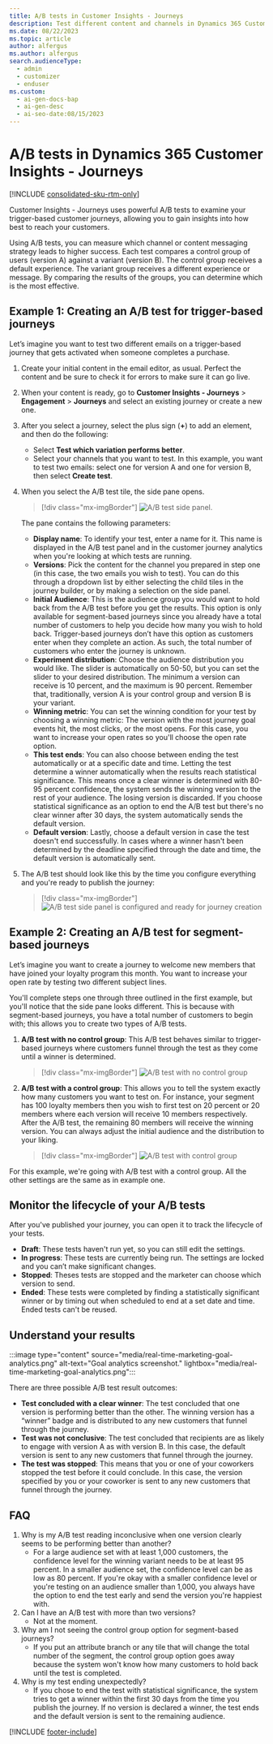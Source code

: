 ```yaml
---
title: A/B tests in Customer Insights - Journeys 
description: Test different content and channels in Dynamics 365 Customer Insights - Journeys to gain insights into how best to reach your customers.
ms.date: 08/22/2023
ms.topic: article
author: alfergus
ms.author: alfergus
search.audienceType:
  - admin
  - customizer
  - enduser
ms.custom:
  - ai-gen-docs-bap
  - ai-gen-desc
  - ai-seo-date:08/15/2023
---
```


# A/B tests in Dynamics 365 Customer Insights - Journeys

[!INCLUDE [consolidated-sku-rtm-only](./includes/consolidated-sku-rtm-only.md)]

Customer Insights - Journeys uses powerful A/B tests to examine your trigger-based customer journeys, allowing you to gain insights into how best to reach your customers.

Using A/B tests, you can measure which channel or content messaging strategy leads to higher success. Each test compares a control group of users (version A) against a variant (version B). The control group receives a default experience. The variant group receives a different experience or message. By comparing the results of the groups, you can determine which is the most effective.

## Example 1: Creating an A/B test for trigger-based journeys

Let’s imagine you want to test two different emails on a trigger-based journey that gets activated when someone completes a purchase.

1. Create your initial content in the email editor, as usual. Perfect the content and be sure to check it for errors to make sure it can go live.
1. When your content is ready, go to **Customer Insights - Journeys** > **Engagement** > **Journeys** and select an existing journey or create a new one.
1. After you select a journey, select the plus sign (**+**) to add an element, and then do the following:
    - Select **Test which variation performs better**.
    - Select your channels that you want to test. In this example, you want to test two emails: select one for version A and one for version B, then select **Create test**.
1. When you select the A/B test tile, the side pane opens.

    > [!div class="mx-imgBorder"]
    > ![A/B test side panel.](media/real-time-marketing-enter-ab-test-details.png "A/B test side panel")

    The pane contains the following parameters:

    - **Display name**: To identify your test, enter a name for it. This name is displayed in the A/B test panel and in the customer journey analytics when you're looking at which tests are running.
    - **Versions**: Pick the content for the channel you prepared in step one (in this case, the two emails you wish to test). You can do this through a dropdown list by either selecting the child tiles in the journey builder, or by making a selection on the side panel.
    - **Initial Audience**: This is the audience group you would want to hold back from the A/B test before you get the results. This option is only available for segment-based journeys since you already have a total number of customers to help you decide how many you wish to hold back. Trigger-based journeys don’t have this option as customers enter when they complete an action. As such, the total number of customers who enter the journey is unknown.
    - **Experiment distribution**: Choose the audience distribution you would like. The slider is automatically on 50-50, but you can set the slider to your desired distribution. The minimum a version can receive is 10 percent, and the maximum is 90 percent. Remember that, traditionally, version A is your control group and version B is your variant.
    - **Winning metric**: You can set the winning condition for your test by choosing a winning metric: The version with the most journey goal events hit, the most clicks, or the most opens. For this case, you want to increase your open rates so you'll choose the open rate option.
    - **This test ends**: You can also choose between ending the test automatically or at a specific date and time. Letting the test determine a winner automatically when the results reach statistical significance. This means once a clear winner is determined with 80-95 percent confidence, the system sends the winning version to the rest of your audience. The losing version is discarded. If you choose statistical significance as an option to end the A/B test but there's no clear winner after 30 days, the system automatically sends the default version.
    - **Default version**: Lastly, choose a default version in case the test doesn't end successfully. In cases where a winner hasn't been determined by the deadline specified through the date and time, the default version is automatically sent.
1. The A/B test should look like this by the time you configure everything and you're ready to publish the journey:

    > [!div class="mx-imgBorder"]
    > ![A/B test side panel is configured and ready for journey creation](media/real-time-marketing-ready-to-publish-journey.png "A/B test side panel is configured and ready for journey creation")

## Example 2: Creating an A/B test for segment-based journeys

Let’s imagine you want to create a journey to welcome new members that have joined your loyalty program this month. You want to increase your open rate by testing two different subject lines.

You'll complete steps one through three outlined in the first example, but you'll notice that the side pane looks different. This is because with segment-based journeys, you have a total number of customers to begin with; this allows you to create two types of A/B tests.

1. **A/B test with no control group**: This A/B test behaves similar to trigger-based journeys where customers funnel through the test as they come until a winner is determined.
 
    > [!div class="mx-imgBorder"]
    > ![A/B test with no control group](media/real-time-marketing-ab-test-with-no-control-group.png "A/B test with no control group")

1. **A/B test with a control group**: This allows you to tell the system exactly how many customers you want to test on. For instance, your segment has 100 loyalty members then you wish to first test on 20 percent or 20 members where each version will receive 10 members respectively. After the A/B test, the remaining 80 members will receive the winning version. You can always adjust the initial audience and the distribution to your liking.
 
    > [!div class="mx-imgBorder"]
    > ![A/B test with control group](media/real-time-marketing-ab-test-with-control-group.png "A/B test with control group")

For this example, we're going with A/B test with a control group. All the other settings are the same as in example one.

## Monitor the lifecycle of your A/B tests

After you've published your journey, you can open it to track the lifecycle of your tests.

- **Draft**: These tests haven't run yet, so you can still edit the settings.
- **In progress**: These tests are currently being run. The settings are locked and you can’t make significant changes.  
- **Stopped**: Theses tests are stopped and the marketer can choose which version to send.
- **Ended**: These tests were completed by finding a statistically significant winner or by timing out when scheduled to end at a set date and time. Ended tests can't be reused.

## Understand your results

:::image type="content" source="media/real-time-marketing-goal-analytics.png" alt-text="Goal analytics screenshot." lightbox="media/real-time-marketing-goal-analytics.png":::

There are three possible A/B test result outcomes:

- **Test concluded with a clear winner**: The test concluded that one version is performing better than the other. The winning version has a “winner” badge and is distributed to any new customers that funnel through the journey.
- **Test was not conclusive**: The test concluded that recipients are as likely to engage with version A as with version B. In this case, the default version is sent to any new customers that funnel through the journey.
- **The test was stopped**: This means that you or one of your coworkers stopped the test before it could conclude. In this case, the version specified by you or your coworker is sent to any new customers that funnel through the journey.

## FAQ

1. Why is my A/B test reading inconclusive when one version clearly seems to be performing better than another?
    - For a large audience set with at least 1,000 customers, the confidence level for the winning variant needs to be at least 95 percent. In a smaller audience set, the confidence level can be as low as 80 percent. If you're okay with a smaller confidence level or you're testing on an audience smaller than 1,000, you always have the option to end the test early and send the version you're happiest with.
1. Can I have an A/B test with more than two versions?
    - Not at the moment.
1. Why am I not seeing the control group option for segment-based journeys?
    - If you put an attribute branch or any tile that will change the total number of the segment, the control group option goes away because the system won't know how many customers to hold back until the test is completed.
1. Why is my test ending unexpectedly?
    - If you chose to end the test with statistical significance, the system tries to get a winner within the first 30 days from the time you publish the journey. If no version is declared a winner, the test ends and the default version is sent to the remaining audience.
 
[!INCLUDE [footer-include](./includes/footer-banner.md)]
